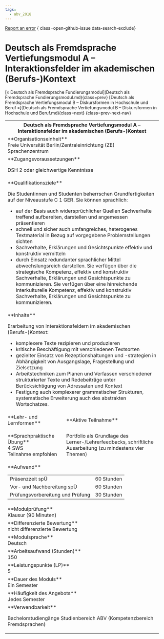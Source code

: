 ```yaml
---
tags:
  - abv_2018
---
```

[Report an error](https://github.com/SGSSGene/FUB-SUP/issues/new?title=Error%20in%20%22Deutsch%20als%20Fremdsprache%20Vertiefungsmodul%20A%20%E2%80%93%20Interaktionsfelder%20im%20akademischen%20%28Berufs-%29Kontext%22&body=There%20seems%20to%20be%20an%20error%20in%20module%20%22Deutsch%20als%20Fremdsprache%20Vertiefungsmodul%20A%20%E2%80%93%20Interaktionsfelder%20im%20akademischen%20%28Berufs-%29Kontext%22%2E%0A%0A%3CDescribe%20here%20a%20slightly%20more%20detailed%20description%20of%20what%20is%20wrong%3E&labels=bug)
{ class=open-github-issue data-search-exclude}

# Deutsch als Fremdsprache Vertiefungsmodul A – Interaktionsfelder im akademischen (Berufs-)Kontext

[« Deutsch als Fremdsprache Fundierungsmodul](Deutsch als Fremdsprache Fundierungsmodul.md){class=prev}
[Deutsch als Fremdsprache Vertiefungsmodul B – Diskursformen in Hochschule und Beruf »](Deutsch als Fremdsprache Vertiefungsmodul B – Diskursformen in Hochschule und Beruf.md){class=next}
{class=prev-next-nav}

<table markdown id="moduledesc">
<tr markdown class="moduledesc_head"><th colspan="2">Deutsch als Fremdsprache Vertiefungsmodul A – Interaktionsfelder im akademischen (Berufs-)Kontext </th></tr>
<tr markdown><td colspan="2">**Organisationseinheit**   <br>Freie Universität Berlin/Zentraleinrichtung (ZE) Sprachenzentrum</td></tr>


<tr markdown><td colspan="2">**Zugangsvoraussetzungen** <br>

DSH 2 oder gleichwertige Kenntnisse


</td></tr>
<tr markdown><td colspan="2">**Qualifikationsziele**    <br>

Die Studentinnen und Studenten beherrschen Grundfertigkeiten auf der
Niveaustufe C 1 GER. Sie können sprachlich:

- auf der Basis auch widersprüchlicher Quellen Sachverhalte treffend
  aufbereiten, darstellen und angemessen präsentieren
- schnell und sicher auch umfangreiches, heterogenes Textmaterial in Bezug
  auf vorgegebene Problemstellungen sichten
- Sachverhalte, Erklärungen und Gesichtspunkte effektiv und konstruktiv
  vermitteln
- durch Einsatz redundanter sprachlicher Mittel abwechslungsreich
  darstellen. Sie verfügen über die strategische Kompetenz, effektiv und
  konstruktiv Sachverhalte, Erklärungen und Gesichtspunkte zu kommunizieren.
  Sie verfügen über eine hinreichende interkulturelle Kompetenz, effektiv
  und konstruktiv Sachverhalte, Erklärungen und Gesichtspunkte zu
  kommunizieren.


</td></tr>
<tr markdown><td colspan="2">**Inhalte**                <br>

Erarbeitung von Interaktionsfeldern im akademischen (Berufs-)Kontext:

- komplexere Texte rezipieren und produzieren
- kritische Beschäftigung mit verschiedenen Textsorten
- gezielter Einsatz von Rezeptionshaltungen und -strategien in Abhängigkeit
  von Ausgangslage, Fragestellung und Zielsetzung
- Arbeitstechniken zum Planen und Verfassen verschiedener strukturierter
  Texte und Redebeiträge unter Berücksichtigung von Adressaten und Kontext
- Festigung auch komplexerer grammatischer Strukturen, systematische
  Erweiterung auch des abstrakten Wortschatzes.


</td></tr>

<tr markdown><td>**Lehr- und Lernformen**</td><td>**Aktive Teilnahme**</td></tr>
<tr markdown><td> **Sprachpraktische Übung** <br>4 SWS <br> Teilnahme empfohlen</td><td>

Portfolio als Grundlage des Lerner-/Lehrerfeedbacks, schriftliche Ausarbeitung (zu mindestens vier Themen)
</td></tr>
<tr markdown><td colspan="2">**Aufwand**                <br>
<table class="aufwand_table">
<tr><td>Präsenzzeit spÜ</td><td>60 Stunden</td></tr>
<tr><td>Vor- und Nachbereitung spÜ</td><td>60 Stunden</td></tr>
<tr><td>Prüfungsvorbereitung und Prüfung</td><td>30 Stunden</td></tr>
</table>

</td></tr>
<tr markdown><td colspan="2">**Modulprüfung**             <br>Klausur (90 Minuten)


</td></tr>
<tr markdown><td colspan="2">**Differenzierte Bewertung** <br>nicht differenzierte Bewertung

</td></tr>
<tr markdown><td colspan="2">**Modulsprache**             <br>Deutsch</td></tr>
<tr markdown><td colspan="2">**Arbeitsaufwand (Stunden)** <br>150</td></tr>
<tr markdown><td colspan="2">**Leistungspunkte (LP)**     <br>5</td></tr>
<tr markdown><td colspan="2">**Dauer des Moduls**         <br>Ein Semester</td></tr>
<tr markdown><td colspan="2">**Häufigkeit des Angebots**  <br>Jedes Semester</td></tr>
<tr markdown><td colspan="2">**Verwendbarkeit**           <br>

Bachelorstudiengänge Studienbereich ABV (Kompetenzbereich Fremdsprachen)


</td></tr>


</table>

